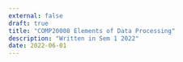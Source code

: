 ```yaml
---
external: false
draft: true
title: "COMP20008 Elements of Data Processing"
description: "Written in Sem 1 2022"
date: 2022-06-01
---
```

